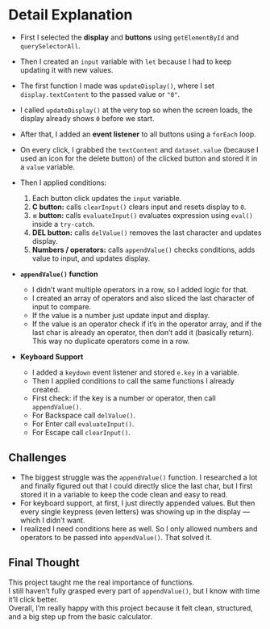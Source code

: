 # Detail Explanation

-   First I selected the **display** and **buttons** using `getElementById` and `querySelectorAll`.
-   Then I created an `input` variable with `let` because I had to keep updating it with new values.
-   The first function I made was `updateDisplay()`, where I set `display.textContent` to the passed value or `"0"`.
-   I called `updateDisplay()` at the very top so when the screen loads, the display already shows `0` before we start.

-   After that, I added an **event listener** to all buttons using a `forEach` loop.
-   On every click, I grabbed the `textContent` and `dataset.value` (because I used an icon for the delete button) of the clicked button and stored it in a `value` variable.
-   Then I applied conditions:

    1. Each button click updates the `input` variable.
    2. **C button:** calls `clearInput()` clears input and resets display to `0`.
    3. **= button:** calls `evaluateInput()` evaluates expression using `eval()` inside a `try-catch`.
    4. **DEL button:** calls `delValue()` removes the last character and updates display.
    5. **Numbers / operators:** calls `appendValue()` checks conditions, adds value to input, and updates display.

-   **`appendValue()` function**

    -   I didn’t want multiple operators in a row, so I added logic for that.
    -   I created an array of operators and also sliced the last character of input to compare.
    -   If the value is a number just update input and display.
    -   If the value is an operator check if it’s in the operator array, and if the last char is already an operator, then don’t add it (basically return). This way no duplicate operators come in a row.

-   **Keyboard Support**
    -   I added a `keydown` event listener and stored `e.key` in a variable.
    -   Then I applied conditions to call the same functions I already created.
    -   First check: if the key is a number or operator, then call `appendValue()`.
    -   For Backspace call `delValue()`.
    -   For Enter call `evaluateInput()`.
    -   For Escape call `clearInput()`.

## Challenges

-   The biggest struggle was the `appendValue()` function. I researched a lot and finally figured out that I could directly slice the last char, but I first stored it in a variable to keep the code clean and easy to read.
-   For keyboard support, at first, I just directly appended values. But then every single keypress (even letters) was showing up in the display — which I didn’t want.
-   I realized I need conditions here as well. So I only allowed numbers and operators to be passed into `appendValue()`. That solved it.

## Final Thought

This project taught me the real importance of functions.  
I still haven’t fully grasped every part of `appendValue()`, but I know with time it’ll click better.  
Overall, I’m really happy with this project because it felt clean, structured, and a big step up from the basic calculator.
